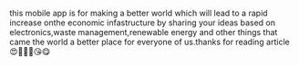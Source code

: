 this mobile app is for making a better world which will lead to a rapid increase onthe economic infastructure by sharing your ideas based on electronics,waste management,renewable energy and other things that came the world a better place for everyone of us.thanks for reading article😍🥰🤩🥳😘😋

